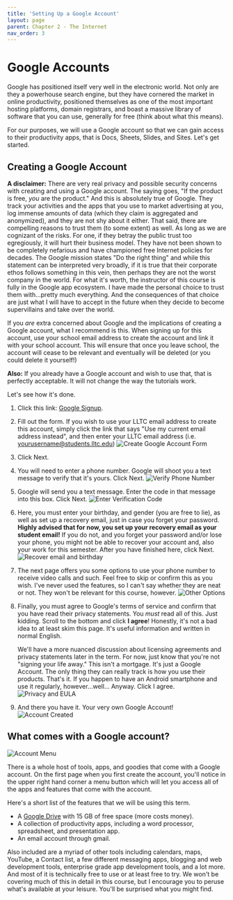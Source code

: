 ```yaml
--- 
title: 'Setting Up a Google Account'
layout: page
parent: Chapter 2 - The Internet
nav_order: 3
---
```


Google Accounts
===============

Google has positioned itself very well in the electronic world. Not only are they a powerhouse search engine, but they have cornered the market in online productivity, positioned themselves as one of the most important hosting platforms, domain registrars, and boast a massive library of software that you can use, generally for free (think about what this means).

For our purposes, we will use a Google account so that we can gain access to their productivity apps, that is Docs, Sheets, Slides, and Sites. Let's get started.

Creating a Google Account
-------------------------

**A disclaimer:** There are very real privacy and possible security concerns with creating and using a Google account. The saying goes, "If the product is free, *you* are the product." And this is absolutely true of Google. They track your activities and the apps that you use to market advertising at you, log immense amounts of data (which they claim is aggregated and anonymized), and they are not shy about it either. That said, there are compelling reasons to trust them (to some extent) as well. As long as we are cognizant of the risks. For one, if they betray the public trust too egregiously, it will hurt their business model. They have not been shown to be completely nefarious and have championed free Internet policies for decades. The Google mission states "Do the right thing" and while this statement can be interpreted very broadly, if it is true that their corporate ethos follows something in this vein, then perhaps they are not the worst company in the world. For what it's worth, the instructor of this course is fully in the Google app ecosystem. I have made the personal choice to trust them with...pretty much everything. And the consequences of that choice are just what I will have to accept in the future when they decide to become supervillains and take over the world.

If you _are_ extra concerned about Google and the implications of creating a Google account, what I recommend is this. When signing up for this account, use your school email address to create the account and link it with your school account. This will ensure that once you leave school, the account will cease to be relevant and eventually will be deleted (or you could delete it yourself!)

**Also:** If you already have a Google account and wish to use that, that is perfectly acceptable. It will not change the way the tutorials work.

Let's see how it's done.

1. Click this link: [Google Signup](https://accounts.google.com/Signup).
1. Fill out the form. If you wish to use your LLTC email address to create this account, simply click the link that says "Use my current email address instead", and then enter your LLTC email address (i.e. yourusername@students.lltc.edu)
    ![Create Google Account Form](images/g1.png)
1. Click Next.
1. You will need to enter a phone number. Google will shoot you a text message to verify that it's yours. Click Next.
    ![Verify Phone Number](images/g2.png)
1. Google will send you a text message. Enter the code in that message into this box. Click Next.
    ![Enter Verification Code](images/g3.png)
1. Here, you must enter your birthday, and gender (you are free to lie), as well as set up a recovery email, just in case you forget your password. **Highly advised that for now, you set up your recovery email as your student email!** If you do not, and you forget your password and/or lose your phone, you might not be able to recover your account and, also your work for this semester. After you have finished here, click Next.
    ![Recover email and birthday](images/g4.png)
1. The next page offers you some options to use your phone number to receive video calls and such. Feel free to skip or confirm this as you wish. I've never used the features, so I can't say whether they are neat or not. They won't be relevant for this course, however.
    ![Other Options](images/g5.png)
1. Finally, you must agree to Google's terms of service and confirm that you have read their privacy statements. You *must* read all of this. Just kidding. Scroll to the bottom and click **I agree**! Honestly, it's not a bad idea to at least skim this page. It's useful information and written in normal English. 
 
   We'll have a more nuanced discussion about licensing agreements and privacy statements later in the term. For now, just know that you're not "signing your life away." This isn't a mortgage. It's just a Google Account. The only thing they can really track is how you use their products. That's it. If you happen to have an Android smartphone and use it regularly, however...well... Anyway. Click I agree.
    ![Privacy and EULA](images/g6.png)
1. And there you have it. Your very own Google Account!
    ![Account Created](images/g7.png)

What comes with a Google account?
---------------------------------

![Account Menu](images/g8.png)

There is a whole host of tools, apps, and goodies that come with a Google account. On the first page when you first create the account, you'll notice in the upper right hand corner a menu button which will let you access all of the apps and features that come with the account.

Here's a short list of the features that we will be using this term.

* A [Google Drive](http://drive.google.com) with 15 GB of free space (more costs money).
* A collection of productivity apps, including a word processor, spreadsheet, and presentation app.
* An email account through gmail.

Also included are a myriad of other tools including calendars, maps, YouTube, a Contact list, a few different messaging apps, blogging and web development tools, enterprise grade app development tools, and a lot more. And most of it is technically free to use or at least free to try. We won't be covering much of this in detail in this course, but I encourage you to peruse what's available at your leisure. You'll be surprised what you might find.
